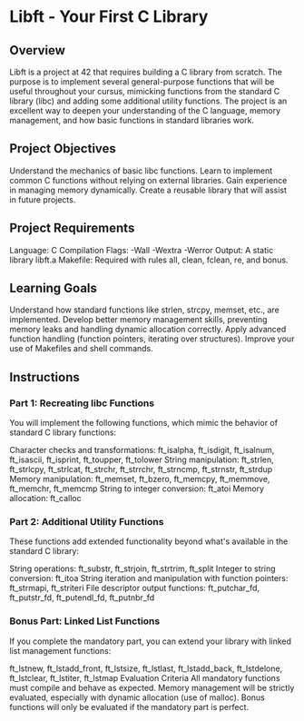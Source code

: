 # Libft - Your First C Library
## Overview
Libft is a project at 42 that requires building a C library from scratch. The purpose is to implement several general-purpose functions that will be useful throughout your cursus, mimicking functions from the standard C library (libc) and adding some additional utility functions. The project is an excellent way to deepen your understanding of the C language, memory management, and how basic functions in standard libraries work.

## Project Objectives
Understand the mechanics of basic libc functions.
Learn to implement common C functions without relying on external libraries.
Gain experience in managing memory dynamically.
Create a reusable library that will assist in future projects.
## Project Requirements
Language: C
Compilation Flags: -Wall -Wextra -Werror
Output: A static library libft.a
Makefile: Required with rules all, clean, fclean, re, and bonus.
## Learning Goals
Understand how standard functions like strlen, strcpy, memset, etc., are implemented.
Develop better memory management skills, preventing memory leaks and handling dynamic allocation correctly.
Apply advanced function handling (function pointers, iterating over structures).
Improve your use of Makefiles and shell commands.
## Instructions
### Part 1: Recreating libc Functions
You will implement the following functions, which mimic the behavior of standard C library functions:

Character checks and transformations: ft_isalpha, ft_isdigit, ft_isalnum, ft_isascii, ft_isprint, ft_toupper, ft_tolower
String manipulation: ft_strlen, ft_strlcpy, ft_strlcat, ft_strchr, ft_strrchr, ft_strncmp, ft_strnstr, ft_strdup
Memory manipulation: ft_memset, ft_bzero, ft_memcpy, ft_memmove, ft_memchr, ft_memcmp
String to integer conversion: ft_atoi
Memory allocation: ft_calloc
### Part 2: Additional Utility Functions
These functions add extended functionality beyond what's available in the standard C library:

String operations: ft_substr, ft_strjoin, ft_strtrim, ft_split
Integer to string conversion: ft_itoa
String iteration and manipulation with function pointers: ft_strmapi, ft_striteri
File descriptor output functions: ft_putchar_fd, ft_putstr_fd, ft_putendl_fd, ft_putnbr_fd
### Bonus Part: Linked List Functions
If you complete the mandatory part, you can extend your library with linked list management functions:

ft_lstnew, ft_lstadd_front, ft_lstsize, ft_lstlast, ft_lstadd_back, ft_lstdelone, ft_lstclear, ft_lstiter, ft_lstmap
Evaluation Criteria
All mandatory functions must compile and behave as expected.
Memory management will be strictly evaluated, especially with dynamic allocation (use of malloc).
Bonus functions will only be evaluated if the mandatory part is perfect.
